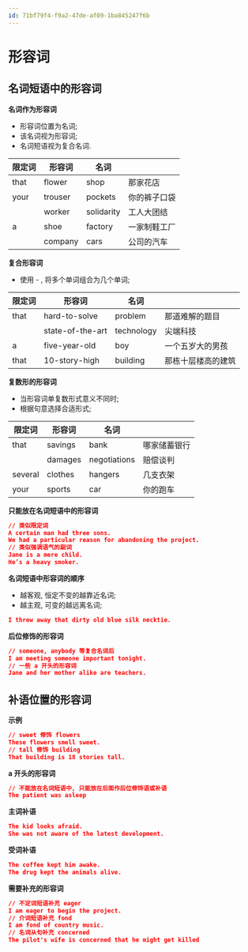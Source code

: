 ```yaml
---
id: 71bf79f4-f9a2-47de-af09-1ba845247f6b
---
```


# 形容词

## 名词短语中的形容词

**名词作为形容词**

- 形容词位置为名词;
- 该名词视为形容词;
- 名词短语视为复合名词.

| 限定词 | 形容词  | 名词       |              |
| ------ | ------- | ---------- | ------------ |
| that   | flower  | shop       | 那家花店     |
| your   | trouser | pockets    | 你的裤子口袋 |
|        | worker  | solidarity | 工人大团结   |
| a      | shoe    | factory    | 一家制鞋工厂 |
|        | company | cars       | 公司的汽车   |

**复合形容词**

- 使用 - , 将多个单词组合为几个单词;

| 限定词 | 形容词           | 名词       |                    |
| ------ | ---------------- | ---------- | ------------------ |
| that   | hard-to-solve    | problem    | 那道难解的题目     |
|        | state-of-the-art | technology | 尖端科技           |
| a      | five-year-old    | boy        | 一个五岁大的男孩   |
| that   | 10-story-high    | building   | 那栋十层楼高的建筑 |

**复数形的形容词**

- 当形容词单复数形式意义不同时;
- 根据句意选择合适形式;

| 限定词  | 形容词  | 名词         |              |
| ------- | ------- | ------------ | ------------ |
| that    | savings | bank         | 哪家储蓄银行 |
|         | damages | negotiations | 赔偿谈判     |
| several | clothes | hangers      | 几支衣架     |
| your    | sports  | car          | 你的跑车     |

**只能放在名词短语中的形容词**

```json
// 类似限定词
A certain man had three sons.
We had a particular reason for abandoning the project.
// 类似强调语气的副词
Jane is a mere child.
He’s a heavy smoker.
```

**名词短语中形容词的顺序**

- 越客观, 恒定不变的越靠近名词;
- 越主观, 可变的越远离名词;

```json
I threw away that dirty old blue silk necktie.
```

**后位修饰的形容词**

```json
// someone, anybody 等复合名词后
I am meeting someone important tonight.
// 一些 a 开头的形容词
Jane and her mother alike are teachers.
```

## 补语位置的形容词

**示例**

```json
// sweet 修饰 flowers
These flowers smell sweet.
// tall 修饰 building
That building is 18 stories tall.
```

**a 开头的形容词**

```json
// 不能放在名词短语中, 只能放在后面作后位修饰语或补语
The patient was asleep
```

**主词补语**

```json
The kid looks afraid.
She was not aware of the latest development.
```

**受词补语**

```json
The coffee kept him awake.
The drug kept the animals alive.
```

**需要补充的形容词**

```json
// 不定词短语补充 eager
I am eager to begin the project.
// 介词短语补充 fond
I am fond of country music.
// 名词从句补充 concerned
The pilot's wife is concerned that he might get killed
```

